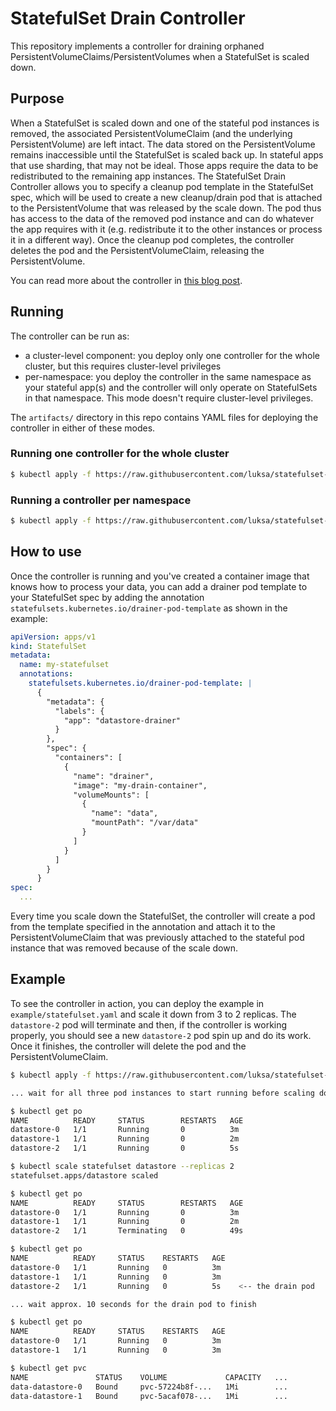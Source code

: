 # StatefulSet Drain Controller

This repository implements a controller for draining orphaned PersistentVolumeClaims/PersistentVolumes
when a StatefulSet is scaled down.


## Purpose

When a StatefulSet is scaled down and one of the stateful pod instances is removed, the associated 
PersistentVolumeClaim (and the underlying PersistentVolume) are left intact. The data stored on 
the PersistentVolume remains inaccessible until the StatefulSet is scaled back up. In stateful 
apps that use sharding, that may not be ideal. Those apps require the data to be redistributed to
the remaining app instances. The StatefulSet Drain Controller allows you to specify a cleanup
pod template in the StatefulSet spec, which will be used to create a new cleanup/drain pod that
is attached to the PersistentVolume that was released by the scale down. The pod thus has access
to the data of the removed pod instance and can do whatever the app requires with it (e.g. 
redistribute it to the other instances or process it in a different way). Once the cleanup pod
completes, the controller deletes the pod and the PersistentVolumeClaim, releasing the 
PersistentVolume.

You can read more about the controller in [this blog post](https://medium.com/@marko.luksa/graceful-scaledown-of-stateful-apps-in-kubernetes-2205fc556ba9).

## Running
The controller can be run as:
- a cluster-level component:  you deploy only one controller for the whole cluster, but this 
  requires cluster-level privileges
- per-namespace: you deploy the controller in the same namespace as your stateful app(s) and the 
  controller will only operate on StatefulSets in that namespace. This mode doesn't require 
  cluster-level privileges.

The `artifacts/` directory in this repo contains YAML files for deploying the controller in either
of these modes.

### Running one controller for the whole cluster
```bash
$ kubectl apply -f https://raw.githubusercontent.com/luksa/statefulset-drain-controller/master/artifacts/cluster-scoped.yaml
```

### Running a controller per namespace
```bash
$ kubectl apply -f https://raw.githubusercontent.com/luksa/statefulset-drain-controller/master/artifacts/per-namespace.yaml
```

## How to use
Once the controller is running and you've created a container image that knows how to process 
your data, you can add a drainer pod template to your StatefulSet spec by adding the annotation 
`statefulsets.kubernetes.io/drainer-pod-template` as shown in the example:

```yaml
apiVersion: apps/v1
kind: StatefulSet
metadata:
  name: my-statefulset
  annotations:
    statefulsets.kubernetes.io/drainer-pod-template: |
      {
        "metadata": {
          "labels": {
            "app": "datastore-drainer"
          }
        },
        "spec": {
          "containers": [
            {
              "name": "drainer",
              "image": "my-drain-container",
              "volumeMounts": [
                {
                  "name": "data",
                  "mountPath": "/var/data"
                }
              ]
            }
          ]
        }
      }
spec:
  ...
```

Every time you scale down the StatefulSet, the controller will create a pod from the template
specified in the annotation and attach it to the PersistentVolumeClaim that was previously 
attached to the stateful pod instance that was removed because of the scale down. 


## Example

To see the controller in action, you can deploy the example in `example/statefulset.yaml` and scale 
it down from 3 to 2 replicas. The `datastore-2` pod will terminate and then, if the controller is
working properly, you should see a new `datastore-2` pod spin up and do its work. Once it finishes,
the controller will delete the pod and the PersistentVolumeClaim.

```bash
$ kubectl apply -f https://raw.githubusercontent.com/luksa/statefulset-drain-controller/master/example/statefulset.yaml

... wait for all three pod instances to start running before scaling down

$ kubectl get po
NAME          READY     STATUS        RESTARTS   AGE
datastore-0   1/1       Running       0          3m
datastore-1   1/1       Running       0          2m
datastore-2   1/1       Running       0          5s

$ kubectl scale statefulset datastore --replicas 2
statefulset.apps/datastore scaled

$ kubectl get po
NAME          READY     STATUS        RESTARTS   AGE
datastore-0   1/1       Running       0          3m
datastore-1   1/1       Running       0          2m
datastore-2   1/1       Terminating   0          49s

$ kubectl get po
NAME          READY     STATUS    RESTARTS   AGE
datastore-0   1/1       Running   0          3m
datastore-1   1/1       Running   0          3m
datastore-2   1/1       Running   0          5s    <-- the drain pod

... wait approx. 10 seconds for the drain pod to finish

$ kubectl get po
NAME          READY     STATUS    RESTARTS   AGE
datastore-0   1/1       Running   0          3m
datastore-1   1/1       Running   0          3m

$ kubectl get pvc
NAME               STATUS    VOLUME             CAPACITY   ...
data-datastore-0   Bound     pvc-57224b8f-...   1Mi        ...
data-datastore-1   Bound     pvc-5acaf078-...   1Mi        ...
```

